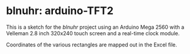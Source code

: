 # blnuhr: arduino-TFT2

This is a sketch for the *blnuhr* project using
an Arduino Mega 2560 with a Velleman 2.8 inch 
320x240 touch screen and a real-time clock module.

Coordinates of the various rectangles are mapped 
out in the Excel file.
